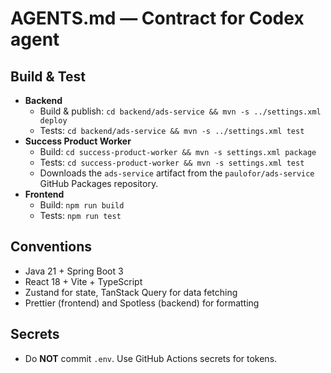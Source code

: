 # AGENTS.md — Contract for Codex agent

## Build & Test
- **Backend**
  - Build & publish: `cd backend/ads-service && mvn -s ../settings.xml deploy`
  - Tests: `cd backend/ads-service && mvn -s ../settings.xml test`
- **Success Product Worker**
  - Build: `cd success-product-worker && mvn -s settings.xml package`
  - Tests: `cd success-product-worker && mvn -s settings.xml test`
  - Downloads the `ads-service` artifact from the `paulofor/ads-service` GitHub Packages repository.
- **Frontend**
  - Build: `npm run build`
  - Tests: `npm run test`

## Conventions
- Java 21 + Spring Boot 3
- React 18 + Vite + TypeScript
- Zustand for state, TanStack Query for data fetching
- Prettier (frontend) and Spotless (backend) for formatting

## Secrets
- Do **NOT** commit `.env`. Use GitHub Actions secrets for tokens.
